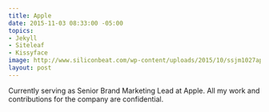 ```yaml
---
title: Apple
date: 2015-11-03 08:33:00 -05:00
topics:
- Jekyll
- Siteleaf
- Kissyface
image: http://www.siliconbeat.com/wp-content/uploads/2015/10/ssjm1027apple005.jpg
layout: post
---
```


Currently serving as Senior Brand Marketing Lead at Apple. All my work and contributions for the company are confidential.